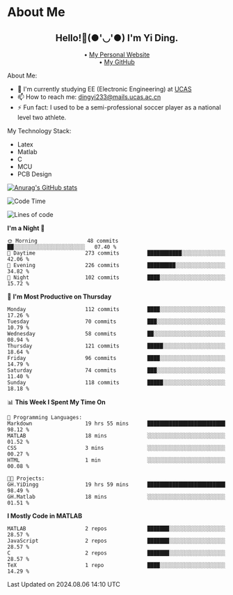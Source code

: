 # About Me

<h2 style="text-align:center;"> Hello!👋(●'◡'●) I'm Yi Ding.</h2>

<div style="text-align:center;">
  • <a href="https://yidingg.github.io/YiDingg">My Personal Website</a><br>
  • <a href="https://github.com/YiDingg">My GitHub</a>
</div>

About Me:
- 🔭 I'm currently studying EE (Electronic Engineering) at [UCAS](https://www.ucas.ac.cn/)
- 📫 How to reach me: dingyi233@mails.ucas.ac.cn
- ⚡ Fun fact: I used to be a semi-professional soccer player as a national level two athlete.

My Technology Stack:
- Latex
- Matlab
- C
- MCU
- PCB Design

[![Anurag's GitHub stats](https://github-readme-stats.vercel.app/api?username=YiDingg)](https://github.com/anuraghazra/github-readme-stats)

<!--START_SECTION:waka-->
![Code Time](http://img.shields.io/badge/Code%20Time-258%20hrs%208%20mins-blue)

![Lines of code](https://img.shields.io/badge/From%20Hello%20World%20I%27ve%20Written-499.9%20thousand%20lines%20of%20code-blue)

**I'm a Night 🦉** 

```text
🌞 Morning                48 commits          ██░░░░░░░░░░░░░░░░░░░░░░░   07.40 % 
🌆 Daytime                273 commits         ███████████░░░░░░░░░░░░░░   42.06 % 
🌃 Evening                226 commits         █████████░░░░░░░░░░░░░░░░   34.82 % 
🌙 Night                  102 commits         ████░░░░░░░░░░░░░░░░░░░░░   15.72 % 
```
📅 **I'm Most Productive on Thursday** 

```text
Monday                   112 commits         ████░░░░░░░░░░░░░░░░░░░░░   17.26 % 
Tuesday                  70 commits          ███░░░░░░░░░░░░░░░░░░░░░░   10.79 % 
Wednesday                58 commits          ██░░░░░░░░░░░░░░░░░░░░░░░   08.94 % 
Thursday                 121 commits         █████░░░░░░░░░░░░░░░░░░░░   18.64 % 
Friday                   96 commits          ████░░░░░░░░░░░░░░░░░░░░░   14.79 % 
Saturday                 74 commits          ███░░░░░░░░░░░░░░░░░░░░░░   11.40 % 
Sunday                   118 commits         █████░░░░░░░░░░░░░░░░░░░░   18.18 % 
```


📊 **This Week I Spent My Time On** 

```text
💬 Programming Languages: 
Markdown                 19 hrs 55 mins      █████████████████████████   98.12 % 
MATLAB                   18 mins             ░░░░░░░░░░░░░░░░░░░░░░░░░   01.52 % 
CSS                      3 mins              ░░░░░░░░░░░░░░░░░░░░░░░░░   00.27 % 
HTML                     1 min               ░░░░░░░░░░░░░░░░░░░░░░░░░   00.08 % 

🐱‍💻 Projects: 
GH.YiDingg               19 hrs 59 mins      █████████████████████████   98.49 % 
GH.Matlab                18 mins             ░░░░░░░░░░░░░░░░░░░░░░░░░   01.51 % 
```

**I Mostly Code in MATLAB** 

```text
MATLAB                   2 repos             ███████░░░░░░░░░░░░░░░░░░   28.57 % 
JavaScript               2 repos             ███████░░░░░░░░░░░░░░░░░░   28.57 % 
C                        2 repos             ███████░░░░░░░░░░░░░░░░░░   28.57 % 
TeX                      1 repo              ████░░░░░░░░░░░░░░░░░░░░░   14.29 % 
```




 Last Updated on 2024.08.06 14:10 UTC
<!--END_SECTION:waka-->
